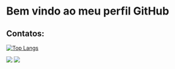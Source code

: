 # Bem vindo ao meu perfil GitHub

## Contatos:

[![Top Langs](https://github-readme-stats.vercel.app/api/top-langs/?username=fack07)](https://github.com/anuraghazra/github-readme-stats)

<div>
<a href="https://instagram.com/fabioakira15" target="_blank"><img loading="lazy" src="https://img.shields.io/badge/-Instagram-%23E4405F?style=for-the-badge&logo=instagram&logoColor=white" target="_blank"></a>
<a href = "mailto:fack07@gmail.com"><img loading="lazy" src="https://img.shields.io/badge/Gmail-D14836?style=for-the-badge&logo=gmail&logoColor=white" target="_blank"></a>  
</div>
